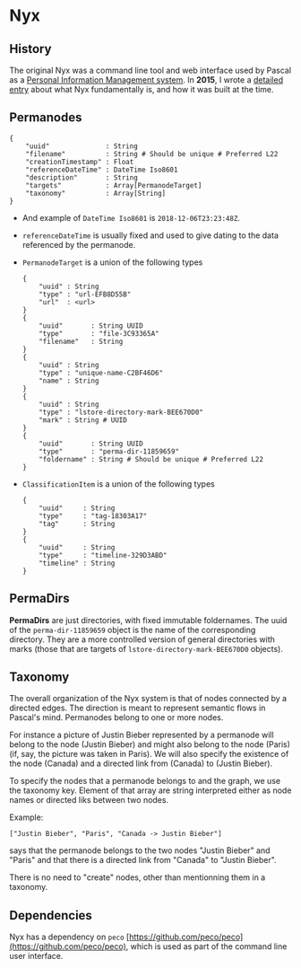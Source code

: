 # Nyx

## History

The original Nyx was a command line tool and web interface used by Pascal as a [Personal Information Management system](https://en.wikipedia.org/wiki/Personal_information_management). In **2015**, I wrote a [detailed entry](http://weblog.alseyn.net/index.php?uuid=40bd59d4-48de-454a-9a50-2c2a1c919e32) about what Nyx fundamentally is, and how it was built at the time.

## Permanodes


```
{
    "uuid"              : String
    "filename"          : String # Should be unique # Preferred L22
    "creationTimestamp" : Float
    "referenceDateTime" : DateTime Iso8601
    "description"       : String
    "targets"           : Array[PermanodeTarget]
    "taxonomy"          : Array[String]
}
```

- And example of `DateTime Iso8601` is `2018-12-06T23:23:48Z`. 

- `referenceDateTime` is usually fixed and used to give dating to the data referenced by the permanode.

- `PermanodeTarget` is a union of the following types

    ```
    {
        "uuid" : String
        "type" : "url-EFB8D55B"
        "url"  : <url>
    }
    {
        "uuid"       : String UUID
        "type"       : "file-3C93365A"
        "filename"   : String
    }
    {
        "uuid" : String
        "type" : "unique-name-C2BF46D6"
        "name" : String
    }
    {
        "uuid" : String
        "type" : "lstore-directory-mark-BEE670D0"
        "mark" : String # UUID
    }
    {
        "uuid"       : String UUID
        "type"       : "perma-dir-11859659"
        "foldername" : String # Should be unique # Preferred L22
    }
    ```

- `ClassificationItem` is a union of the following types

    ```
    {
        "uuid"     : String
        "type"     : "tag-18303A17"
        "tag"      : String
    }
    {
        "uuid"     : String
        "type"     : "timeline-329D3ABD"
        "timeline" : String
    }
    ```

## PermaDirs

**PermaDirs** are just directories, with fixed immutable foldernames. The uuid of the `perma-dir-11859659` object is the name of the corresponding directory. They are a more controlled version of general directories with marks (those that are targets of `lstore-directory-mark-BEE670D0` objects).

## Taxonomy

The overall organization of the Nyx system is that of nodes connected by a directed edges. The direction is meant to represent semantic flows in Pascal's mind. Permanodes belong to one or more nodes. 

For instance a picture of Justin Bieber represented by a permanode will belong to the node (Justin Bieber) and might also belong to the node (Paris) (if, say, the picture was taken in Paris). We will also specify the existence of the node (Canada) and a directed link from (Canada) to (Justin Bieber).

To specify the nodes that a permanode belongs to and the graph, we use the taxonomy key. Element of that array are string interpreted either as node names or directed liks between two nodes. 

Example: 

```
["Justin Bieber", "Paris", "Canada -> Justin Bieber"]
```

says that the permanode belongs to the two nodes "Justin Bieber" and "Paris" and that there is a directed link from "Canada" to "Justin Bieber". 

There is no need to "create" nodes, other than mentionning them in a taxonomy.

## Dependencies

Nyx has a dependency on `peco` [https://github.com/peco/peco](https://github.com/peco/peco), which is used as part of the command line user interface.


